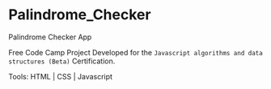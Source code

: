 # Palindrome_Checker
Palindrome Checker App

Free Code Camp Project Developed for the `Javascript algorithms and data structures (Beta)` Certification.

Tools: HTML | CSS | Javascript

